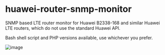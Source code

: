 # huawei-router-snmp-monitor
SNMP based LTE router monitor for Huawei B2338-168 and similar Huawei LTE routers, which do not use the standard Huawei API.

Bash shell script and PHP versions available, use whichever you prefer.

![image](https://user-images.githubusercontent.com/26300538/233865195-87157cd0-829a-4dd8-84a0-aedbe20219b4.png)
